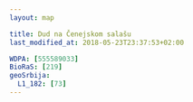 ```yaml
---
layout: map

title: Dud na Čenejskom salašu
last_modified_at: 2018-05-23T23:37:53+02:00

WDPA: [555589033]
BioRaS: [219]
geoSrbija:
  L1_182: [73]
---
```

